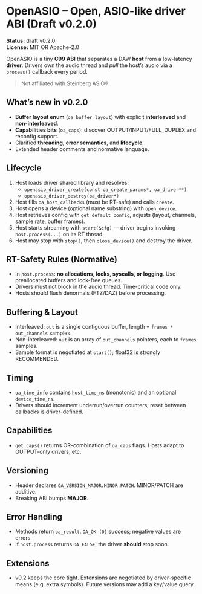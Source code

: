 # OpenASIO – Open, ASIO-like driver ABI (Draft v0.2.0)

**Status:** draft v0.2.0  
**License:** MIT OR Apache-2.0

OpenASIO is a tiny **C99 ABI** that separates a DAW **host** from a low-latency **driver**. Drivers own the audio thread and *pull* the host’s audio via a `process()` callback every period.

> Not affiliated with Steinberg ASIO®.

## What’s new in v0.2.0
- **Buffer layout enum** (`oa_buffer_layout`) with explicit **interleaved** and **non-interleaved**.
- **Capabilities bits** (`oa_caps`): discover OUTPUT/INPUT/FULL_DUPLEX and reconfig support.
- Clarified **threading**, **error semantics**, and **lifecycle**.
- Extended header comments and normative language.

## Lifecycle
1. Host loads driver shared library and resolves:
   - `openasio_driver_create(const oa_create_params*, oa_driver**)`
   - `openasio_driver_destroy(oa_driver*)`
2. Host fills `oa_host_callbacks` (must be RT-safe) and calls `create`.
3. Host opens a device (optional name substring) with `open_device`.
4. Host retrieves config with `get_default_config`, adjusts (layout, channels, sample rate, buffer frames).
5. Host starts streaming with `start(&cfg)` — driver begins invoking `host.process(...)` on its RT thread.
6. Host may stop with `stop()`, then `close_device()` and destroy the driver.

## RT-Safety Rules (Normative)
- In `host.process`: **no allocations, locks, syscalls, or logging**. Use preallocated buffers and lock-free queues.
- Drivers must not block in the audio thread. Time-critical code only.
- Hosts should flush denormals (FTZ/DAZ) before processing.

## Buffering & Layout
- Interleaved: `out` is a single contiguous buffer, length = `frames * out_channels` samples.
- Non-interleaved: `out` is an array of `out_channels` pointers, each to `frames` samples.
- Sample format is negotiated at `start()`; float32 is strongly RECOMMENDED.

## Timing
- `oa_time_info` contains `host_time_ns` (monotonic) and an optional `device_time_ns`.
- Drivers should increment underrun/overrun counters; reset between callbacks is driver-defined.

## Capabilities
- `get_caps()` returns OR-combination of `oa_caps` flags. Hosts adapt to OUTPUT-only drivers, etc.

## Versioning
- Header declares `OA_VERSION_MAJOR.MINOR.PATCH`. MINOR/PATCH are additive.
- Breaking ABI bumps **MAJOR**.

## Error Handling
- Methods return `oa_result`. `OA_OK (0)` success; negative values are errors.
- If `host.process` returns `OA_FALSE`, the driver **should** stop soon.

## Extensions
- v0.2 keeps the core tight. Extensions are negotiated by driver-specific means (e.g. extra symbols). Future versions may add a key/value query.
